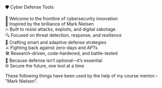 🛡️ Cyber Defense Tools

🚀 Welcome to the frontline of cybersecurity innovation  
🧠 Inspired by the brilliance of Mark Nielsen  
🔥 Built to resist attacks, exploits, and digital sabotage  
🔍 Focused on threat detection, response, and resilience  
🧰 Crafting smart and adaptive defense strategies  
⚔️ Fighting back against zero-days and APTs  
🛠️ Research-driven, code-hardened, and battle-tested  
🔐 Because defense isn’t optional—it’s essential  
🌐 Secure the future, one tool at a time


These following things have been used by the help of my course mentor:- "Mark Nielsen".
